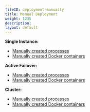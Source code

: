 ```yaml
---
fileID: deployment-manually
title: Manual Deployment
weight: 1235
description: 
layout: default
---
```

 
**Single Instance:**

- [Manually created processes](../../architecture/deployment-modes/single-instance/deployment-single-instance-manual-start)
- [Manually created Docker containers](../../architecture/deployment-modes/single-instance/deployment-single-instance-manual-start#manual-start-in-docker)

**Active Failover:**

- [Manually created processes](../../architecture/deployment-modes/active-failover/deployment-active-failover-manual-start)
- [Manually created Docker containers](../../architecture/deployment-modes/active-failover/deployment-active-failover-manual-start#manual-start-in-docker)

**Cluster:**

- [Manually created processes](../../architecture/deployment-modes/cluster/deployment/deployment-cluster-manual-start)
- [Manually created Docker containers](../../architecture/deployment-modes/cluster/deployment/deployment-cluster-manual-start#manual-start-in-docker)
 
